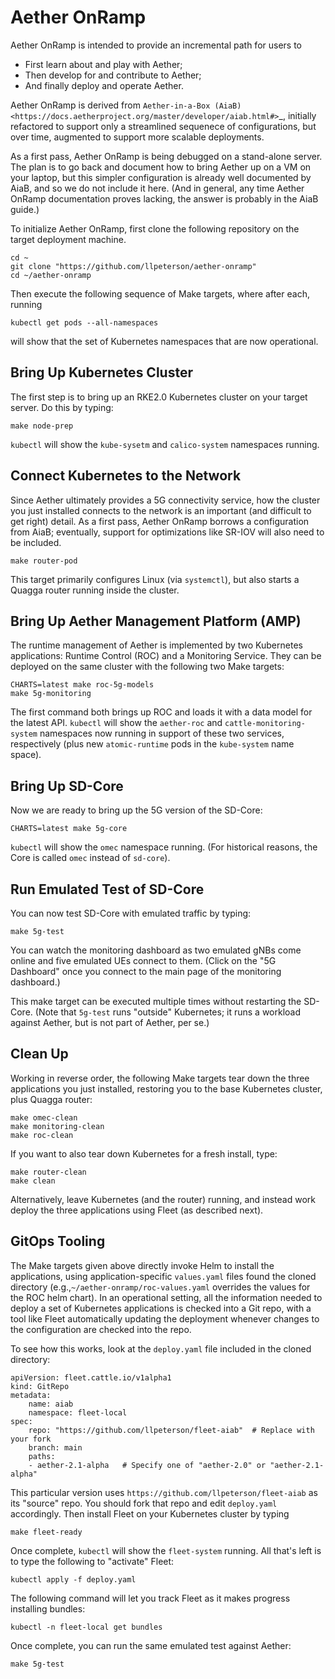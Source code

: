 Aether OnRamp
===============

Aether OnRamp is intended to provide an incremental path for users to

* First learn about and play with Aether;
* Then develop for and contribute to Aether; 
* And finally deploy and operate Aether.

Aether OnRamp is derived from `Aether-in-a-Box (AiaB) <https://docs.aetherproject.org/master/developer/aiab.html#>`_, 
initially refactored to support only a streamlined sequenece of configurations,
but over time, augmented to support more scalable deployments.

As a first pass, Aether OnRamp is being debugged on a stand-alone server.
The plan is to go back and document how to bring Aether up on a VM on
your laptop, but this simpler configuration is already well documented
by AiaB, and so we do not include it here. (And in general, any time Aether
OnRamp documentation proves lacking, the answer is probably in the AiaB
guide.)

To initialize Aether OnRamp, first clone the following repository on the target
deployment machine.

    cd ~
    git clone "https://github.com/llpeterson/aether-onramp"
    cd ~/aether-onramp

Then execute the following sequence of Make targets, where after each, running

    kubectl get pods --all-namespaces

will show that the set of Kubernetes namespaces that are now operational.

Bring Up Kubernetes Cluster
---------------------------------

The first step is to bring up an RKE2.0 Kubernetes cluster on your target server.
Do this by typing:

    make node-prep

`kubectl` will show the `kube-sysetm` and `calico-system` namespaces running.

Connect Kubernetes to the Network
---------------------------------------

Since Aether ultimately provides a 5G connectivity service, how the cluster you just
installed connects to the network is an important (and difficult to get right) detail.
As a first pass, Aether OnRamp borrows a configuration from AiaB; eventually, support
for optimizations like SR-IOV will also need to be included.

    make router-pod

This target primarily configures Linux (via `systemctl`), but also starts a Quagga
router running inside the cluster.

Bring Up Aether Management Platform (AMP)
-----------------------------------------------

The runtime management of Aether is implemented by two Kubernetes
applications: Runtime Control (ROC) and a Monitoring Service. They can
be deployed on the same cluster with the following two Make targets:

	CHARTS=latest make roc-5g-models
	make 5g-monitoring

The first command both brings up ROC and loads it with a data model for the
latest API. `kubectl` will show the `aether-roc` and `cattle-monitoring-system`
namespaces now running in support of these two services, respectively  (plus new
`atomic-runtime` pods in the `kube-system` name space).

Bring Up SD-Core
-------------------------

Now we are ready to bring up the 5G version of the SD-Core:

	CHARTS=latest make 5g-core

`kubectl` will show the `omec` namespace running. (For historical reasons, the
Core is called `omec` instead of `sd-core`).

Run Emulated Test of SD-Core
-------------------------------------------

You can now test SD-Core with emulated traffic by typing:

	make 5g-test

You can watch the monitoring dashboard as two emulated gNBs come online
and five emulated UEs connect to them. (Click on the "5G Dashboard" once you
connect to the main page of the monitoring dashboard.)

This make target can be executed multiple times without restarting the SD-Core.
(Note that `5g-test` runs "outside" Kubernetes; it runs a workload against Aether,
but is not part of Aether, per se.)

Clean Up
-----------------

Working in reverse order, the following Make targets tear down the three applications
you just installed, restoring you to the base Kubernetes cluster, plus Quagga router:

	make omec-clean
	make monitoring-clean
	make roc-clean

If you want to also tear down Kubernetes for a fresh install, type:

	make router-clean
	make clean

Alternatively, leave Kubernetes (and the router) running, and instead
work deploy the three applications using Fleet (as described next).

GitOps Tooling
------------------------

The Make targets given above directly invoke Helm to install the applications,
using application-specific `values.yaml` files found the cloned directory
(e.g.,`~/aether-onramp/roc-values.yaml` overrides the values for the ROC
helm chart). In an operational setting, all the information needed to deploy
a set of Kubernetes applications is checked into a Git repo, with a tool like Fleet
automatically updating the deployment whenever changes to the configuration
are checked into the repo.

To see how this works, look at the `deploy.yaml` file included in the cloned
directory:

	apiVersion: fleet.cattle.io/v1alpha1
	kind: GitRepo
	metadata:
		name: aiab
		namespace: fleet-local
	spec:
		repo: "https://github.com/llpeterson/fleet-aiab"  # Replace with your fork
		branch: main
		paths:
		- aether-2.1-alpha   # Specify one of "aether-2.0" or "aether-2.1-alpha"

This particular version uses `https://github.com/llpeterson/fleet-aiab` as its
"source" repo. You should fork that repo and edit `deploy.yaml` accordingly.
Then install Fleet on your Kubernetes cluster by typing

	make fleet-ready

Once complete, `kubectl` will show the `fleet-system` running. All that's left is
to type the following to "activate" Fleet:

	kubectl apply -f deploy.yaml

The following command will let you track Fleet as it makes progress installing bundles:

	kubectl -n fleet-local get bundles

Once complete, you can run the same emulated test against Aether:

	make 5g-test


